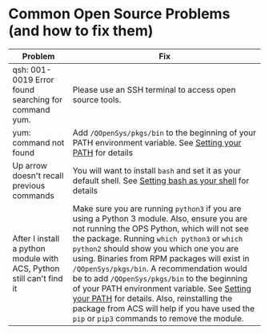 # Common Open Source Problems (and how to fix them)

Problem  | Fix
------------- | -------------
qsh: 001-0019 Error found searching for command yum.  | Please use an SSH terminal to access open source tools. 
yum: command not found | Add `/QOpenSys/pkgs/bin` to the beginning of your PATH environment variable. See [Setting your PATH](SETTING_PATH.md) for details
Up arrow doesn't recall previous commands | You will want to install `bash` and set it as your default shell. See [Setting bash as your shell](SETTING_BASH.md) for details
After I install a python module with ACS, Python still can't find it | Make sure you are running `python3` if you are using a Python 3 module. Also, ensure you are not running the OPS Python, which will not see the package. Running `which python3` or `which python2` should show you which one you are using. Binaries from RPM packages will exist in `/QOpenSys/pkgs/bin`. A recommendation would be to add `/QOpenSys/pkgs/bin` to the beginning of your PATH environment variable. See [Setting your PATH](SETTING_PATH.md) for details. Also, reinstalling the package from ACS will help if you have used the `pip` or `pip3` commands to remove the module.